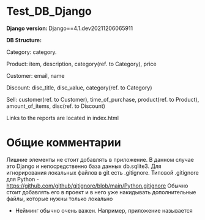 # Test_DB_Django
<b>Django version: </b>Django==4.1.dev20211206065911


<b>DB Structure: </b>

Category: category. 

Product: item, description, category(ref. to Category), price

Customer: email, name

Discount: disc_title, disc_value, category(ref. to Category)

Sell: customer(ref. to Customer), time_of_purchase, product(ref. to Product), amount_of_items, disc(ref. to Discount)

<p>

Links to the reports are located in index.html


# Общие комментарии

Лишние элементы не стоит добавлять в приложение. В данном случае это Django и непосредственно база данных db.sqlite3.
Для игнорирования локальных файлов в git есть .gitignore. Типовой .gitignore для Python - https://github.com/github/gitignore/blob/main/Python.gitignore
Обычно стоит добавлять его в проект и в него уже накидывать дополнительные файлы, которые нужны только локально

* Нейминг обычно очень важен. Например, приложение называется
